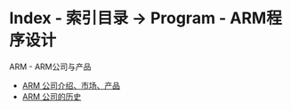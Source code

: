 # Index - 索引目录 -> Program - ARM程序设计

ARM - ARM公司与产品
* [ARM 公司介绍、市场、产品](Company.md)
* [ARM 公司的历史](History.md)